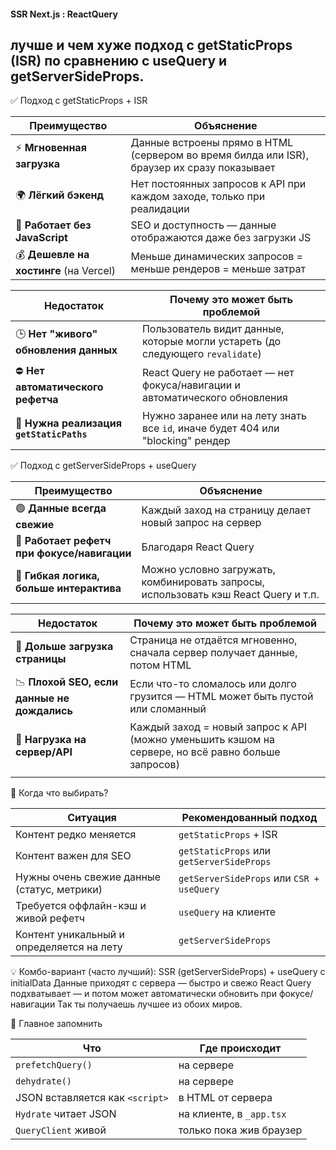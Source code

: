 #### SSR Next.js : ReactQuery

## лучше и чем хуже подход с getStaticProps (ISR) по сравнению с useQuery и getServerSideProps.

✅ Подход с getStaticProps + ISR

| Преимущество                           | Объяснение                                                                                  |
|----------------------------------------|---------------------------------------------------------------------------------------------|
| ⚡ **Мгновенная загрузка**              | Данные встроены прямо в HTML (сервером во время билда или ISR), браузер их сразу показывает |
| 🌍 **Лёгкий бэкенд**                   | Нет постоянных запросов к API при каждом заходе, только при реалидации                      |
| 🧊 **Работает без JavaScript**         | SEO и доступность — данные отображаются даже без загрузки JS                                |
| 💰 **Дешевле на хостинге** (на Vercel) | Меньше динамических запросов = меньше рендеров = меньше затрат                              |

| Недостаток                               | Почему это может быть проблемой                                                 |
|------------------------------------------|---------------------------------------------------------------------------------|
| 🕒 **Нет "живого" обновления данных**    | Пользователь видит данные, которые могли устареть (до следующего `revalidate`)  |
| ⛔ **Нет автоматического рефетча**        | React Query не работает — нет фокуса/навигации и автоматического обновления     |
| 🧠 **Нужна реализация `getStaticPaths`** | Нужно заранее или на лету знать все `id`, иначе будет 404 или "blocking" рендер |

✅ Подход с getServerSideProps + useQuery

| Преимущество                                | Объяснение                                                                          |
|---------------------------------------------|-------------------------------------------------------------------------------------|
| 🟢 **Данные всегда свежие**                 | Каждый заход на страницу делает новый запрос на сервер                              |
| 🔁 **Работает рефетч при фокусе/навигации** | Благодаря React Query                                                               |
| 🧩 **Гибкая логика, больше интерактива**    | Можно условно загружать, комбинировать запросы, использовать кэш React Query и т.п. |

| Недостаток                                  | Почему это может быть проблемой                                                                    |
|---------------------------------------------|----------------------------------------------------------------------------------------------------|
| 🐢 **Дольше загрузка страницы**             | Страница не отдаётся мгновенно, сначала сервер получает данные, потом HTML                         |
| 📉 **Плохой SEO, если данные не дождались** | Если что-то сломалось или долго грузится — HTML может быть пустой или сломанный                    |
| 📡 **Нагрузка на сервер/API**               | Каждый заход = новый запрос к API (можно уменьшить кэшом на сервере, но всё равно больше запросов) |
|                                             |                                                                                                    |

🎯 Когда что выбирать?

| Ситуация                                    | Рекомендованный подход                    |
|---------------------------------------------|-------------------------------------------|
| Контент редко меняется                      | `getStaticProps` + ISR                    |
| Контент важен для SEO                       | `getStaticProps` или `getServerSideProps` |
| Нужны очень свежие данные (статус, метрики) | `getServerSideProps` или `CSR + useQuery` |
| Требуется оффлайн-кэш и живой рефетч        | `useQuery` на клиенте                     |
| Контент уникальный и определяется на лету   | `getServerSideProps`                      |

💡 Комбо-вариант (часто лучший):
SSR (getServerSideProps) + useQuery с initialData
Данные приходят с сервера — быстро и свежо
React Query подхватывает — и потом может автоматически обновить при фокусе/навигации
Так ты получаешь лучшее из обоих миров.

📌 Главное запомнить

| Что                             | Где происходит           |
|---------------------------------|--------------------------|
| `prefetchQuery()`               | на сервере               |
| `dehydrate()`                   | на сервере               |
| JSON вставляется как `<script>` | в HTML от сервера        |
| `Hydrate` читает JSON           | на клиенте, в `_app.tsx` |
| `QueryClient` живой             | только пока жив браузер  |


